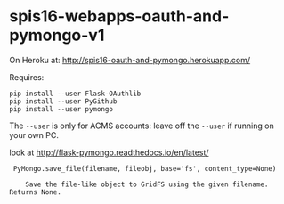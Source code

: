 # spis16-webapps-oauth-and-pymongo-v1


On Heroku at: http://spis16-oauth-and-pymongo.herokuapp.com/

Requires:

```
pip install --user Flask-OAuthlib
pip install --user PyGithub
pip install --user pymongo
```

The `--user` is only for ACMS accounts: leave off the `--user` if running on your own PC.

look at http://flask-pymongo.readthedocs.io/en/latest/

```
 PyMongo.save_file(filename, fileobj, base='fs', content_type=None)

    Save the file-like object to GridFS using the given filename. Returns None.
```
